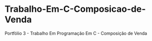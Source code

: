 # Trabalho-Em-C-Composicao-de-Venda
Portfólio 3 - Trabalho Em Programação Em C - Composição de Venda
